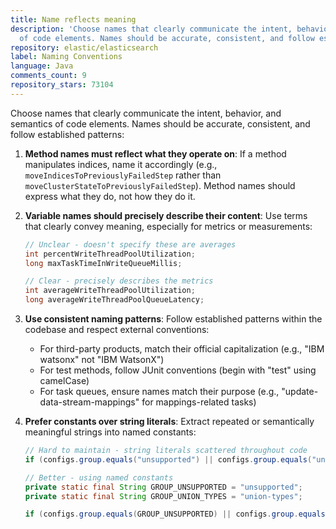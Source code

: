 ```yaml
---
title: Name reflects meaning
description: 'Choose names that clearly communicate the intent, behavior, and semantics
  of code elements. Names should be accurate, consistent, and follow established patterns:'
repository: elastic/elasticsearch
label: Naming Conventions
language: Java
comments_count: 9
repository_stars: 73104
---
```


Choose names that clearly communicate the intent, behavior, and semantics of code elements. Names should be accurate, consistent, and follow established patterns:

1. **Method names must reflect what they operate on**: If a method manipulates indices, name it accordingly (e.g., `moveIndicesToPreviouslyFailedStep` rather than `moveClusterStateToPreviouslyFailedStep`). Method names should express what they do, not how they do it.

2. **Variable names should precisely describe their content**: Use terms that clearly convey meaning, especially for metrics or measurements:
   ```java
   // Unclear - doesn't specify these are averages
   int percentWriteThreadPoolUtilization;
   long maxTaskTimeInWriteQueueMillis;
   
   // Clear - precisely describes the metrics
   int averageWriteThreadPoolUtilization;
   long averageWriteThreadPoolQueueLatency;
   ```

3. **Use consistent naming patterns**: Follow established patterns within the codebase and respect external conventions:
   - For third-party products, match their official capitalization (e.g., "IBM watsonx" not "IBM WatsonX")
   - For test methods, follow JUnit conventions (begin with "test" using camelCase)
   - For task queues, ensure names match their purpose (e.g., "update-data-stream-mappings" for mappings-related tasks)

4. **Prefer constants over string literals**: Extract repeated or semantically meaningful strings into named constants:
   ```java
   // Hard to maintain - string literals scattered throughout code
   if (configs.group.equals("unsupported") || configs.group.equals("union-types")) {
   
   // Better - using named constants
   private static final String GROUP_UNSUPPORTED = "unsupported";
   private static final String GROUP_UNION_TYPES = "union-types";
   
   if (configs.group.equals(GROUP_UNSUPPORTED) || configs.group.equals(GROUP_UNION_TYPES)) {
   ```
